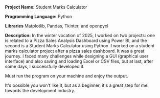 **Project Name:** Student Marks Calculator

**Programming Language:** Python

**Libraries** Matplotlib, Pandas, Tkinter, and openpyxl

**Description:**
In the winter vocation of 2025, I worked on two projects: one is related to a Pizza Sales Analysis Dashboard using Power BI, and the second is a Student Marks Calculator using Python.
I worked on a student marks calculator project after a pizza sales dashboard.
It was a great journey. I faced many challenges while designing a GUI (graphical user interface) and also saving and loading Excel or CSV files, but at last, after some days, I successfully developed it.

Must run the program on your machine and enjoy the output. 

It's possible you won't like it, but as a beginner, it's a great step for me towards the development industry.
